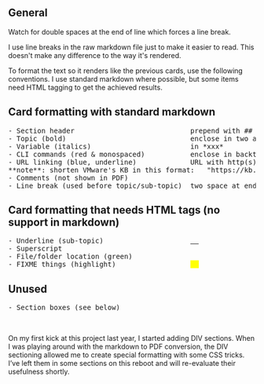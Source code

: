 ## General
Watch for double spaces at the end of line which forces a line break.

I use line breaks in the raw markdown file just to make it easier to read. This doesn't make any difference to the way it's rendered. 

To format the text so it renders like the previous cards, use the following conventions.  I use standard markdown where possible, but some items need HTML tagging to get the achieved results.

## Card formatting with standard markdown
<pre>
- Section header         					prepend with ## 
- Topic (bold)           					enclose in two asterisks **foo**
- Variable (italics)               			in *xxx*
- CLI commands (red & monospaced)  			enclose in backticks `code`
- URL linking (blue, underline)    			URL with http(s) 
**note**: shorten VMware's KB in this format: 	"https://kb.vmware.com/kb/123456"
- Comments (not shown in PDF)				<!-- comment here -->
- Line break (used before topic/sub-topic)	two space at end of line
</pre>

## Card formatting that needs HTML tags (no support in markdown)
<pre>
- Underline (sub-topic)            			<u>  </u>
- Superscript                      			<super>  </super>
- File/folder location (green)     			<file>  </file>
- FIXME things (highlight)					<mark>  </mark>
</pre>

## Unused
<pre>
- Section boxes (see below) 				<div class="section">  </div>
</pre>

On my first kick at this project last year, I started adding DIV sections. When I was playing around with the markdown to PDF conversion, the DIV sectioning allowed me to create special formatting with some CSS tricks. I’ve left them in some sections on this reboot and will re-evaluate their usefulness shortly.
